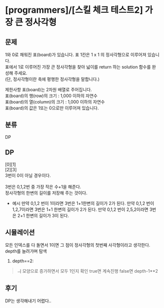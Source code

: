 # [programmers]/[스킬 체크 테스트2] 가장 큰 정사각형

## 문제
1와 0로 채워진 표(board)가 있습니다. 표 1칸은 1 x 1 의 정사각형으로 이루어져 있습니다.<br>
표에서 1로 이루어진 가장 큰 정사각형을 찾아 넓이를 return 하는 solution 함수를 완성해 주세요.<br>
(단, 정사각형이란 축에 평행한 정사각형을 말합니다.)<br>

제한사항
표(board)는 2차원 배열로 주어집니다.<br>
표(board)의 행(row)의 크기 : 1,000 이하의 자연수<br>
표(board)의 열(column)의 크기 : 1,000 이하의 자연수<br>
표(board)의 값은 1또는 0으로만 이루어져 있습니다.<br>

## 분류
DP

## DP
[0][1]<br>
[2][3]<br>
3번이 0이 아닐 경우이다.<br><br>
3번은 0,1,2번 중 가장 작은 수+1을 해준다.<br>
정사각형의 한변의 길이를 저장해 주는 것이다.<br>
- 예시
만약 0,1,2 번이 1이라면 3번은 1+1한변의 길이가 2가 된다.
만약 0,1,2 번이 1,2,7이라면 3번은 1+1 한변의 길이가 2가 된다.
만약 0,1,2 번이 2,5,2이라면 3번은 2+1 한변의 길이가 3이 된다.


## 시뮬레이션
모든 인덱스를 다 돌면서 1이면 그 점이 정사각형의 첫번째 사각형이라고 생각한다.<br>
depth를 늘려가며 탐색<br>
1. depth==2:
> ㅢ 모양으로 증가하면서 모두 1인지 확인
> true면 계속진행
> false면 depth-1**2

## 후기
DP는 생각해내기 어렵다..
